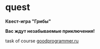 # quest

**Квест-игра "Грибы"** 

**Вас ждут незабываемые приключения!**

task of course [goodprogrammer.ru](http://goodprogrammer.ru/)
